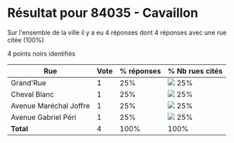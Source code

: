 # Résultat pour 84035 - Cavaillon

Sur l'ensemble de la ville il y a eu 4 réponses dont 4 réponses avec une rue citée (100%)

4 points noirs identifiés

| Rue | Vote | % réponses | % Nb rues cités|
|-----|------|------------|----------------|
| Grand'Rue | 1 | 25% | <img src="../../img/bar_25.gif" />&nbsp;25%|
| Cheval Blanc | 1 | 25% | <img src="../../img/bar_25.gif" />&nbsp;25%|
| Avenue Maréchal Joffre | 1 | 25% | <img src="../../img/bar_25.gif" />&nbsp;25%|
| Avenue Gabriel Péri | 1 | 25% | <img src="../../img/bar_25.gif" />&nbsp;25%|
| **Total** | 4 | 100% | 100%|
